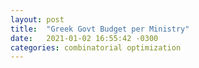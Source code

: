```yaml
---
layout: post
title:  "Greek Govt Budget per Ministry"
date:   2021-01-02 16:55:42 -0300
categories: combinatorial optimization
---
```

<script src="//code.jquery.com/jquery.js"></script>
<style>

.node {
  stroke: #fff;
  stroke-width: 1.5px;
}

.link {
  stroke: #999;
  stroke-opacity: .6;
}

</style>


<script src="//d3js.org/d3.v4.js"></script>
<script src="https://d3js.org/d3-scale-chromatic.v1.min.js"></script>
<script src="../../../../../../scripts/bar_chart.js"></script>
<script src="../../../../../../scripts/pie.js"></script>
